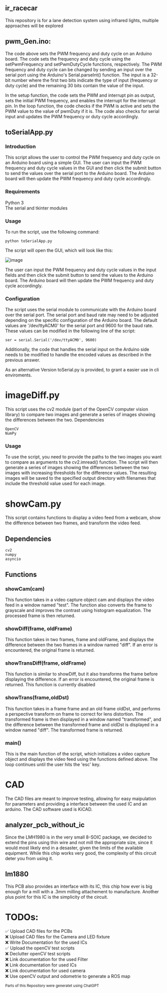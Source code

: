 ## ir_racecar
This repository is for a lane detection system using infrared lights, multiple approaches will be explored


## pwm_Gen.ino:  
The code above sets the PWM frequency and duty cycle on an Arduino board. The code sets the frequency and duty cycle using the setPwmFrequency and setPwmDutyCycle functions, respectively. The PWM frequency and duty cycle can be changed by sending an input over the serial port using the Arduino's Serial.parseInt() function. The input is a 32-bit number where the first two bits indicate the type of input (frequency or duty cycle) and the remaining 30 bits contain the value of the input.

In the setup function, the code sets the PWM and interrupt pin as output, sets the initial PWM frequency, and enables the interrupt for the interrupt pin. In the loop function, the code checks if the PWM is active and sets the PWM value to the value of pwmDuty if it is. The code also checks for serial input and updates the PWM frequency or duty cycle accordingly.

## toSerialApp.py  
### Introduction  
This script allows the user to control the PWM frequency and duty cycle on an Arduino board using a simple GUI. The user can input the PWM frequency and duty cycle values in the GUI and then click the submit button to send the values over the serial port to the Arduino board. The Arduino board will then update the PWM frequency and duty cycle accordingly.  

### Requirements  
Python 3  
The serial and tkinter modules  
### Usage  
To run the script, use the following command:  
```
python toSerialApp.py  
```
The script will open the GUI, which will look like this:  

![image](https://user-images.githubusercontent.com/82340152/206192625-6f232108-07b7-4e09-b40d-583ecb57c22b.png)

The user can input the PWM frequency and duty cycle values in the input fields and then click the submit button to send the values to the Arduino board. The Arduino board will then update the PWM frequency and duty cycle accordingly.  

### Configuration  
The script uses the serial module to communicate with the Arduino board over the serial port. The serial port and baud rate may need to be adjusted depending on the specific configuration of the Arduino board. The default values are '/dev/ttyACM0' for the serial port and 9600 for the baud rate. These values can be modified in the following line of the script:  

```
ser = serial.Serial('/dev/ttyACM0', 9600)
```
Additionally, the code that handles the serial input on the Arduino side needs to be modified to handle the encoded values as described in the previous answer.

As an alternative Version toSerial.py is provided, to grant a easier use in cli enviroments.


# imageDiff.py

This script uses the cv2 module (part of the OpenCV computer vision library) to compare two images and generate a series of images showing the differences between the two.
Dependencies

    OpenCV
    NumPy

### Usage

To use the script, you need to provide the paths to the two images you want to compare as arguments to the cv2.imread() function. The script will then generate a series of images showing the differences between the two images with increasing thresholds for the difference values. The resulting images will be saved to the specified output directory with filenames that include the threshold value used for each image.


# showCam.py

This script contains functions to display a video feed from a webcam, show the difference between two frames, and transform the video feed.
## Dependencies

    cv2
    numpy
    asyncio

## Functions
### showCam(cam)

This function takes in a video capture object cam and displays the video feed in a window named "test". The function also converts the frame to grayscale and improves the contrast using histogram equalization. The processed frame is then returned.
### showDiff(frame, oldFrame)

This function takes in two frames, frame and oldFrame, and displays the difference between the two frames in a window named "diff". If an error is encountered, the original frame is returned.
### showTransDiff(frame, oldFrame)

This function is similar to showDiff, but it also transforms the frame before displaying the difference. If an error is encountered, the original frame is returned.
This function is currently disabled
### showTrans(frame,oldDst)

This function takes in a frame frame and an old frame oldDst, and performs a perspective transform on frame to correct for lens distortion. The transformed frame is then displayed in a window named "transformed", and the difference between the transformed frame and oldDst is displayed in a window named "diff". The transformed frame is returned.
### main()

This is the main function of the script, which initializes a video capture object and displays the video feed using the functions defined above. The loop continues until the user hits the 'esc' key.

# CAD
The CAD files are meant to improve testing, allowing for easy maipulation for parameters and providing a interface between the used IC and an arduino.
The CAD software used is KiCAD.

## analyzer_pcb_without_ic
Since the LMH1980 is in the very small 8-SOIC package, we decided to extend the pins using thin wire and not mill the appropriate size, since it would most likely end in a desaster, given the limits of the available equipment. While this chip works very good, the complexity of this circuit deter you from using it.

## lm1880
This PCB also provides an interface with its IC, this chip how ever is big enough for a mill with a .3mm milling attachement to manufacture. Another plus point for this IC is the simplicity of the circuit.

# TODOs:  

✅ Upload CAD files for the PCBs   
❌ Upload CAD files for the Camera and LED fixture  
❌ Write Documentation for the used ICs  
✅ Upload the openCV test scripts  
❌ Declutter openCV test scripts  
❌ Link documentation for the used Filter  
❌ Link documentation for used ICs  
❌ Link documentation for used camera  
❌ Use openCV output and odometrie to generate a ROS map  

<sup> Parts of this Repository were generatet using ChatGPT</sup>
